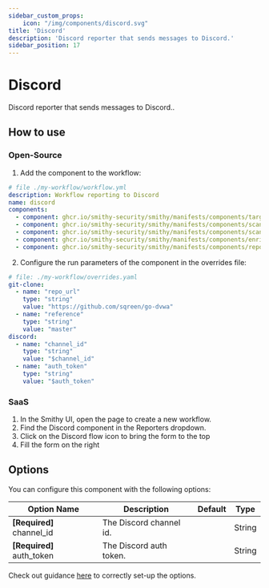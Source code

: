 ```yaml
---
sidebar_custom_props:
    icon: "/img/components/discord.svg"
title: 'Discord'
description: 'Discord reporter that sends messages to Discord.'
sidebar_position: 17
---
```


# Discord

Discord reporter that sends messages to Discord..

## How to use

### Open-Source

1. Add the component to the workflow:

```yaml
# file ./my-workflow/workflow.yml
description: Workflow reporting to Discord
name: discord
components:
  - component: ghcr.io/smithy-security/smithy/manifests/components/targets/git-clone:v1.3.2
  - component: ghcr.io/smithy-security/smithy/manifests/components/scanners/gosec:v1.2.3
  - component: ghcr.io/smithy-security/smithy/manifests/components/scanners/nancy:v1.2.2
  - component: ghcr.io/smithy-security/smithy/manifests/components/enrichers/custom-annotation:v0.1.2
  - component: ghcr.io/smithy-security/smithy/manifests/components/reporters/discord:v0.0.3
```

2. Configure the run parameters of the component in the overrides file:

```yaml
# file: ./my-workflow/overrides.yaml
git-clone:
  - name: "repo_url"
    type: "string"
    value: "https://github.com/sqreen/go-dvwa"
  - name: "reference"
    type: "string"
    value: "master"
discord:
  - name: "channel_id"
    type: "string"
    value: "$channel_id"
  - name: "auth_token"
    type: "string"
    value: "$auth_token"
```

### SaaS

1. In the Smithy UI, open the page to create a new workflow.
2. Find the Discord component in the Reporters dropdown.
3. Click on the Discord flow icon to bring the form to the top
4. Fill the form on the right

## Options

You can configure this component with the following options:

| Option Name             | Description             | Default | Type   |
|-------------------------|-------------------------|---------|--------|
| **\[Required]** channel\_id | The Discord channel id. |     | String |
| **\[Required]** auth\_token | The Discord auth token. |    | String |

Check out guidance [here](https://github.com/smithy-security/smithy/tree/main/components/reporters/discord)
to correctly set-up the options.
